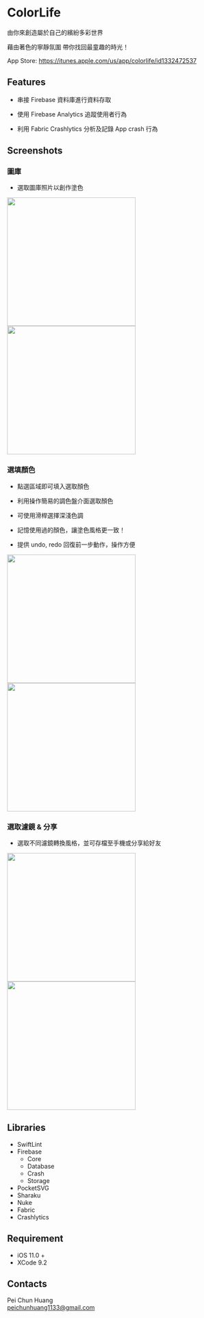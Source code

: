 # ColorLife

由你來創造屬於自己的繽紛多彩世界

藉由著色的寧靜氛圍 帶你找回最童趣的時光！

App Store: https://itunes.apple.com/us/app/colorlife/id1332472537
## Features 

- 串接 Firebase 資料庫進行資料存取

- 使用 Firebase Analytics 追蹤使用者行為

- 利用 Fabric Crashlytics 分析及記錄 App crash 行為
## Screenshots

### 圖庫

- 選取圖庫照片以創作塗色

<kbd><img src="https://github.com/Pei1133/Painting/blob/fun8/Screenshot/0.png" width="300"></kbd>   <kbd><img src="https://github.com/Pei1133/Painting/blob/fun8/Screenshot/1.png" width="300"></kbd>

### 選填顏色

- 點選區域即可填入選取顏色

- 利用操作簡易的調色盤介面選取顏色

- 可使用滑桿選擇深淺色調

- 記憶使用過的顏色，讓塗色風格更一致！

- 提供 undo, redo 回復前一步動作，操作方便

<kbd><img src="https://github.com/Pei1133/Painting/blob/fun8/Screenshot/2.PNG" width="300"></kbd>   <kbd><img src="https://github.com/Pei1133/Painting/blob/fun8/Screenshot/3.png" width="300"></kbd>

### 選取濾鏡 & 分享

- 選取不同濾鏡轉換風格，並可存檔至手機或分享給好友

<kbd><img src="https://github.com/Pei1133/Painting/blob/fun8/Screenshot/4.png" width="300"></kbd>   <kbd><img src="https://github.com/Pei1133/Painting/blob/fun8/Screenshot/5.png" width="300"></kbd>

## Libraries
* SwiftLint
* Firebase
  * Core
  * Database
  * Crash
  * Storage
* PocketSVG
* Sharaku
* Nuke
* Fabric
* Crashlytics

## Requirement #

* iOS 11.0 +
* XCode 9.2

## Contacts #

Pei Chun Huang<br>
peichunhuang1133@gmail.com
